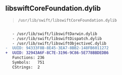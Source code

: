 ## libswiftCoreFoundation.dylib

> `/usr/lib/swift/libswiftCoreFoundation.dylib`

```diff

   - /usr/lib/swift/libswiftDarwin.dylib
   - /usr/lib/swift/libswiftDispatch.dylib
   - /usr/lib/swift/libswiftObjectiveC.dylib
-  UUID: 94333F8B-8E45-3EA7-8BB2-148FB6011272
+  UUID: 32943A6F-8C7E-3196-9C86-5E778BBDEDB6
   Functions: 236
   Symbols:   751
   CStrings:  2

```
